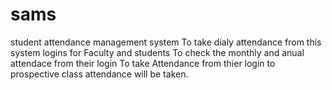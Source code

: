 # sams
student attendance management system
To take dialy attendance from this system
logins for Faculty and students
To check the monthly and anual attendace from their login
To take Attendance from thier login to prospective class attendance will be taken.
